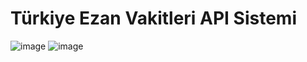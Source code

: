 # Türkiye Ezan Vakitleri API Sistemi

![image](https://user-images.githubusercontent.com/64258925/185215579-83516104-ef34-4ef3-a558-7c31686a1ce5.png)
![image](https://user-images.githubusercontent.com/64258925/185215646-a8f35661-43d6-4b85-bfca-95ce8a4d9901.png)

